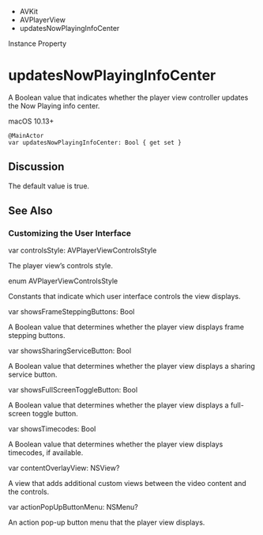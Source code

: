 

- AVKit
- AVPlayerView
-  updatesNowPlayingInfoCenter 

Instance Property

# updatesNowPlayingInfoCenter

A Boolean value that indicates whether the player view controller updates the Now Playing info center.

macOS 10.13+

``` source
@MainActor
var updatesNowPlayingInfoCenter: Bool { get set }
```

## Discussion

The default value is true.

## See Also

### Customizing the User Interface

var controlsStyle: AVPlayerViewControlsStyle

The player view’s controls style.

enum AVPlayerViewControlsStyle

Constants that indicate which user interface controls the view displays.

var showsFrameSteppingButtons: Bool

A Boolean value that determines whether the player view displays frame stepping buttons.

var showsSharingServiceButton: Bool

A Boolean value that determines whether the player view displays a sharing service button.

var showsFullScreenToggleButton: Bool

A Boolean value that determines whether the player view displays a full-screen toggle button.

var showsTimecodes: Bool

A Boolean value that determines whether the player view displays timecodes, if available.

var contentOverlayView: NSView?

A view that adds additional custom views between the video content and the controls.

var actionPopUpButtonMenu: NSMenu?

An action pop-up button menu that the player view displays.

